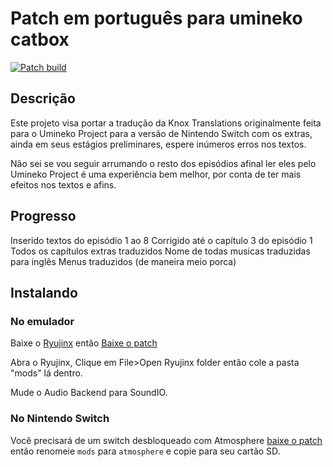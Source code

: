 # Patch em português para umineko catbox

[![Patch build](https://github.com/ooa113y/umineko-catbox-english/actions/workflows/main.yml/badge.svg)](https://github.com/Vmarcelo49/umineko-catbox-ptbr/actions/workflows/main.yml)

## Descrição
Este projeto visa portar a tradução da Knox Translations originalmente feita para o Umineko Project para a versão de Nintendo Switch com os extras, ainda em seus estágios preliminares, espere inúmeros erros nos textos.

Não sei se vou seguir arrumando o resto dos episódios afinal ler eles pelo Umineko Project é uma experiência bem melhor, por conta de ter mais efeitos nos textos e afins.

## Progresso
Inserido textos do episódio 1 ao 8
Corrigido até o capítulo 3 do episódio 1
Todos os capítulos extras traduzidos
Nome de todas musicas traduzidas para inglês
Menus traduzidos (de maneira meio porca)


## Instalando

### No emulador

Baixe o [Ryujinx](https://ryujinx.org/) então
[Baixe o patch](../../releases/latest/download/patch.zip)

Abra o Ryujinx, Clique em File>Open Ryujinx folder então cole a pasta "mods" lá dentro.

Mude o Audio Backend para SoundIO.

### No Nintendo Switch

Você precisará de um switch desbloqueado com Atmosphere
[baixe o patch](../../releases/latest/download/patch.zip) então renomeie `mods` para `atmosphere` e copie para seu cartão SD.

